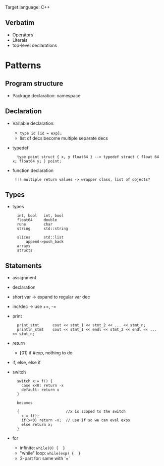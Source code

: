 Target language: C++

## Verbatim

- Operators
- Literals
- top-level declarations

# Patterns

## Program structure

- Package declaration: namespace

## Declaration

- Variable declaration:
  - `type id [id = exp];`
  - list of decs become multiple separate decs

- typedef

        type point struct { x, y float64 } --> typedef struct { float 64 x; float64 y; } point;

- function declaration

       !!! multiple return values -> wrapper class, list of objects?

## Types

- types

        int, bool   int, bool
        float64     double
        rune        char
        string      std::string

        slices      std::list
            append->push_back
        arrays
        structs

## Statements

- assignment
- declaration
- short var -> expand to regular var dec
- inc/dec -> use +=, -=
- print

        print_stmt      cout << stmt_1 << stmt_2 << ... << stmt_n;
        println_stmt    cout << stmt_1 << endl << stmt_2 << endl << ... << stmt_n;

- return
  - [01] if #exp, nothing to do
- if, else, else if
- switch

        switch x:= f() {
          case x<0: return -x
          default: return x
        }

        becomes

        {                     //x is scoped to the switch
          x = f();
          if(x<0) return -x;  // use if so we can eval exps
          else return x;
        }

- for
  - infinite: `while(0) {  }`
  - "while" loop: `while(exp) {  }`
  - 3-part for: same with '='
